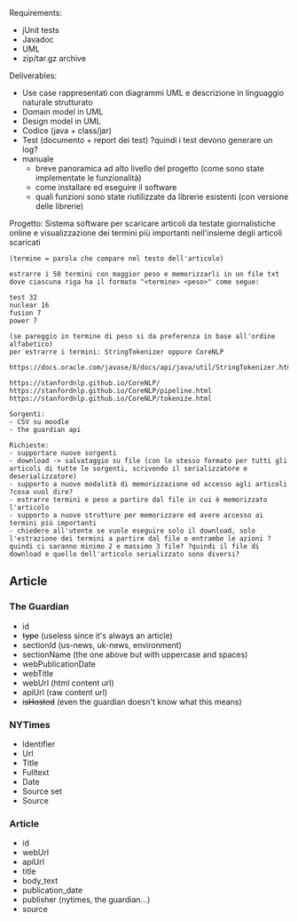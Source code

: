 Requirements:
- jUnit tests
- Javadoc
- UML
- zip/tar.gz archive
  
Deliverables:
- Use case rappresentati con diagrammi UML e descrizione in linguaggio naturale strutturato
- Domain model in UML
- Design model in UML
- Codice (java + class/jar)
- Test (documento + report dei test) ?quindi i test devono generare un log?
- manuale
  - breve panoramica ad alto livello del progetto (come sono state implementate le funzionalità)
  - come installare ed eseguire il software
  - quali funzioni sono state riutilizzate da librerie esistenti (con versione delle librerie)

Progetto:
    Sistema software per scaricare articoli da testate giornalistiche online e visualizzazione dei termini più importanti nell'insieme degli articoli scaricati

    (termine = parola che compare nel testo dell'articolo)

    estrarre i 50 termini con maggior peso e memorizzarli in un file txt dove ciascuna riga ha il formato "<termine> <peso>" come segue:

    test 32
    nuclear 16
    fusion 7
    power 7

    (se pareggio in termine di peso si da preferenza in base all'ordine alfabetico)
    per estrarre i termini: StringTokenizer oppure CoreNLP

    https://docs.oracle.com/javase/8/docs/api/java/util/StringTokenizer.html
    
    https://stanfordnlp.github.io/CoreNLP/
    https://stanfordnlp.github.io/CoreNLP/pipeline.html
    https://stanfordnlp.github.io/CoreNLP/tokenize.html

    Sorgenti:
    - CSV su moodle
    - the guardian api

    Richieste:
    - supportare nuove sorgenti
    - download -> salvataggio su file (con lo stesso formato per tutti gli articoli di tutte le sorgenti, scrivendo il serializzatore e deserializzatore)
    - supporto a nuove modalità di memorizzazione ed accesso agli articoli ?cosa vuol dire?
    - estrarre termini e peso a partire dal file in cui è memorizzato l'articolo
    - supporto a nuove strutture per memorizzare ed avere accesso ai termini più importanti
    - chiedere all'utente se vuole eseguire solo il download, solo l'estrazione dei termini a partire dal file o entrambe le azioni ?quindi ci saranno minimo 2 e massimo 3 file? ?quindi il file di download e quello dell'articolo serializzato sono diversi?

## Article

### The Guardian
- id
- ~~type~~ (useless since it's always an article)
- sectionId (us-news, uk-news, environment)
- sectionName  (the one above but with uppercase and spaces) 
- webPublicationDate 
- webTitle
- webUrl (html content url)
- apiUrl (raw content url)
- ~~isHosted~~ (even the guardian doesn't know what this means)

### NYTimes
- Identifier
- Url
- Title
- Fulltext
- Date
- Source set
- Source

### Article
- id
- webUrl
- apiUrl
- title
- body_text
- publication_date
- publisher (nytimes, the guardian...)
- source